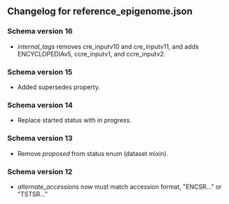 ## Changelog for reference_epigenome.json

### Schema version 16

* *internal_tags* removes cre_inputv10 and cre_inputv11, and adds ENCYCLOPEDIAv5, ccre_inputv1, and ccre_inputv2.

### Schema version 15

* Added supersedes property.

### Schema version 14

* Replace started status with in progress.

### Schema version 13

* Remove *proposed* from status enum (dataset mixin).

### Schema version 12

* *alternate_accessions* now must match accession format, "ENCSR..." or "TSTSR..."

